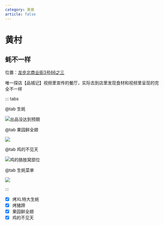 ```yaml
---
category: 美食
article: false
---
```


# 黄村

## 蚝不一样

<i class="fa-solid fa-location-dot"></i> 位置：<a href="https://ditu.amap.com/place/B0FFIZKPWU" target="_blank">龙步北商业街3号66之三</a>

唯一探店【品城记】视频里宣传的餐厅，实际去到店里发现食材和视频里呈现的完全不一样

::: tabs

@tab 生蚝

![出品没达到预期](https://img.sherry4869.com/blog/life/food/china/guangdong/guangzhou/th/hc/hbyy/1.jpg)

@tab 果园鲜全翅

![](https://img.sherry4869.com/blog/life/food/china/guangdong/guangzhou/th/hc/hbyy/2.jpg)

@tab 鸡的不见天

![鸡的胳肢窝部位](https://img.sherry4869.com/blog/life/food/china/guangdong/guangzhou/th/hc/hbyy/3.jpg)

@tab 生蚝菜单

![](https://img.sherry4869.com/blog/life/food/china/guangdong/guangzhou/th/hc/hbyy/4.jpg)

:::

- [x] 烤XL特大生蚝
- [x] 烤猪蹄
- [x] 果园鲜全翅
- [x] 鸡的不见天